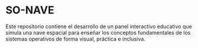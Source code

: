 # SO-NAVE
Este repositorio contiene el desarrollo de un panel interactivo educativo que simula una nave espacial para enseñar los conceptos fundamentales de los sistemas operativos de forma visual, práctica e inclusiva.
